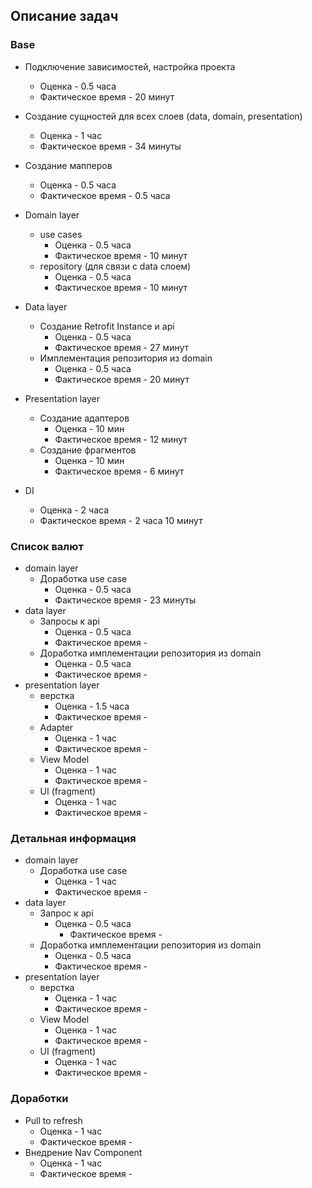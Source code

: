 ## Описание задач

### Base
  * Подключение зависимостей, настройка проекта
    * Оценка - 0.5 часа
    * Фактическое время -  20 минут
    
  * Создание сущностей для всех слоев (data, domain, presentation) 
    * Оценка - 1 час
    * Фактическое время - 34 минуты
    
  * Создание мапперов
    * Оценка - 0.5 часа
    * Фактическое время - 0.5 часа
    
  * Domain layer
    * use cases
      * Оценка - 0.5 часа
      * Фактическое время - 10 минут
    * repository (для связи с data слоем) 
      * Оценка - 0.5 часа
      * Фактическое время - 10 минут
    
  * Data layer
    * Создание Retrofit Instance и api
      * Оценка - 0.5 часа
      * Фактическое время - 27 минут
    * Имплементация репозитория из domain
      * Оценка - 0.5 часа
      * Фактическое время - 20 минут
  
  * Presentation layer
    * Создание адаптеров
      * Оценка - 10 мин
      * Фактическое время - 12 минут
    * Создание фрагментов
      * Оценка - 10 мин
      * Фактическое время - 6 минут

  * DI
    * Оценка - 2 часа
    * Фактическое время - 2 часа 10 минут

  
### Список валют
  * domain layer
    * Доработка use case
      * Оценка - 0.5 часа
      * Фактическое время - 23 минуты 
  * data layer
    * Запросы к api
      * Оценка - 0.5 часа
      * Фактическое время - 
    * Доработка имплементации репозитория из domain
      * Оценка - 0.5 часа 
      * Фактическое время - 
  * presentation layer
    * верстка
      * Оценка - 1.5 часа
      * Фактическое время - 
    * Adapter
      * Оценка - 1 час
      * Фактическое время - 
    * View Model
      * Оценка - 1 час
      * Фактическое время - 
    * UI (fragment)
      * Оценка - 1 час 
      * Фактическое время -

### Детальная информация
  * domain layer
    * Доработка use case
      * Оценка - 1 час
      * Фактическое время - 
  * data layer
    * Запрос к api
      * Оценка - 0.5 часа
        * Фактическое время -
    * Доработка имплементации репозитория из domain
      * Оценка - 0.5 часа
      * Фактическое время -
  * presentation layer
    * верстка
      * Оценка - 1 час
      * Фактическое время -
    * View Model
      * Оценка - 1 час
      * Фактическое время - 
    * UI (fragment)
      * Оценка - 1 час
      * Фактическое время - 

### Доработки
  * Pull to refresh
    * Оценка - 1 час
    * Фактическое время -
  * Внедрение Nav Component
    *  Оценка - 1 час
    *  Фактическое время - 
